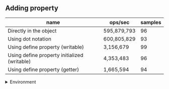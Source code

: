 ## Adding property

|name|ops/sec|samples|
|-|-|-|
|Directly in the object|595,879,793|96|
|Using dot notation|600,805,829|93|
|Using define property (writable)|3,156,679|99|
|Using define property initialized (writable)|4,353,483|96|
|Using define property (getter)|1,665,594|94|


<details>
<summary>Environment</summary>

* __Machine:__ linux x64 | 2 vCPUs | 6.8GB Mem
* __Run:__ Sun Sep 24 2023 10:42:13 GMT+0000 (Coordinated Universal Time)
</details>

